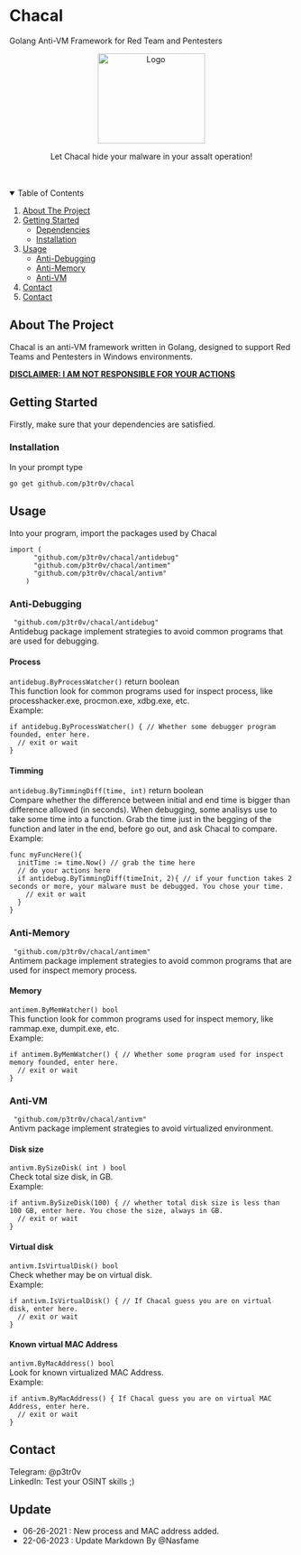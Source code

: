 # Chacal
Golang Anti-VM Framework for Red Team and Pentesters



<p align="center">
  <a href="https://github.com/p3tr0v/chacal">
    <img src="https://github.com/p3tr0v/chacal/blob/main/chacal.jpg" alt="Logo" width="190" height="160">
  </a>

  
  <p align="center">
    Let Chacal hide your malware in your assalt operation!
    <br />
    <br />
    <br />
  </p>
</p>

<!-- TABLE OF CONTENTS -->
<details open="open">
  <summary>Table of Contents</summary>
  <ol>
    <li>
      <a href="#About-the-project">About The Project</a>
    </li>
    <li>
      <a href="#Getting-started">Getting Started</a>
      <ul>
        <li><a href="#Dependencies">Dependencies</a></li>
        <li><a href="#Installation">Installation</a></li>
      </ul>
    </li>
    <li>
      <a href="#Usage">Usage</a>
      <ul>
        <li><a href="#Anti-Debugging">Anti-Debugging </a></li>
        <li><a href="#Anti-Memory">Anti-Memory</a></li>
        <li><a href="#Anti-VM">Anti-VM</a></li>
      </ul>
    </li>
    <li><a href="#Contact">Contact</a></li>
    <li><a href="#Update">Contact</a></li>
  </ol>
</details>




<!-- ABOUT THE PROJECT -->
## About The Project
Chacal is an anti-VM framework written in Golang, designed to support Red Teams and Pentesters in Windows environments.<br/>

<b> <u> DISCLAIMER: I AM NOT RESPONSIBLE FOR YOUR ACTIONS</u> </b>


<!-- GETTING STARTED -->
## Getting Started
Firstly, make sure that your dependencies are satisfied.


### Installation
In your prompt type
  ```
  go get github.com/p3tr0v/chacal
  ```
## Usage
Into your program, import the packages used by Chacal
```
import (
      "github.com/p3tr0v/chacal/antidebug"
      "github.com/p3tr0v/chacal/antimem"
      "github.com/p3tr0v/chacal/antivm"
    )
```
### Anti-Debugging
` "github.com/p3tr0v/chacal/antidebug"` <br/>
Antidebug package implement strategies to avoid common programs that are used for debugging.

#### Process
`antidebug.ByProcessWatcher()` return boolean <br/>
This function look for common programs used for inspect process, like processhacker.exe, procmon.exe, xdbg.exe, etc. <br/>
Example:
```
if antidebug.ByProcessWatcher() { // Whether some debugger program founded, enter here.
  // exit or wait
}
```
#### Timming
`antidebug.ByTimmingDiff(time, int)` return boolean<br/>
Compare whether the difference between initial and end time is bigger than difference allowed (in seconds).
When debugging, some analisys use to take some time into a function.
Grab the time just in the begging of the function and later in the end, before go out, and ask Chacal to compare.<br/>
Example:
```
func myFuncHere(){
  initTime := time.Now() // grab the time here
  // do your actions here
  if antidebug.ByTimmingDiff(timeInit, 2){ // if your function takes 2 seconds or more, your malware must be debugged. You chose your time.
    // exit or wait
  }
}
  ```

### Anti-Memory
` "github.com/p3tr0v/chacal/antimem"` <br/>
Antimem package implement strategies to avoid common programs that are used for inspect memory process.

#### Memory
`antimem.ByMemWatcher() bool ` <br/>
This function look for common programs used for inspect memory, like rammap.exe, dumpit.exe, etc. <br/>
Example:
```
if antimem.ByMemWatcher() { // Whether some program used for inspect memory founded, enter here.
  // exit or wait
}
```

### Anti-VM
` "github.com/p3tr0v/chacal/antivm"` <br/>
Antivm package implement strategies to avoid virtualized environment.

#### Disk size
`antivm.BySizeDisk( int ) bool` <br/>
Check total size disk, in GB. <br/>
Example:
```
if antivm.BySizeDisk(100) { // whether total disk size is less than 100 GB, enter here. You chose the size, always in GB.
  // exit or wait
}
```
#### Virtual disk
`antivm.IsVirtualDisk() bool` <br/>
Check whether may be on virtual disk. <br/>
Example:
```
if antivm.IsVirtualDisk() { // If Chacal guess you are on virtual disk, enter here.
  // exit or wait
}
 ```

#### Known virtual MAC Address
`antivm.ByMacAddress() bool`  <br/>
Look for known virtualized MAC Address. <br/>
Example:
```
if antivm.ByMacAddress() { If Chacal guess you are on virtual MAC Address, enter here.
  // exit or wait
}
```
## Contact
Telegram: @p3tr0v <br/>
LinkedIn: Test your OSINT skills ;)

## Update
* 06-26-2021 : New process and MAC address added.
* 22-06-2023 : Update Markdown By @Nasfame
